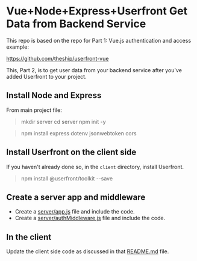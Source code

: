 # Vue+Node+Express+Userfront Get Data from Backend Service

This repo is based on the repo for Part 1: Vue.js authentication and access example:

https://github.com/theship/userfront-vue

This, Part 2, is to get user data from your backend service after you've added Userfront to your project.

## Install Node and Express

From main project file:

> mkdir server
> cd server
> npm init -y

> npm install express dotenv jsonwebtoken cors

## Install Userfront on the client side

If you haven't already done so, in the `client` directory, install Userfront.

> npm install @userfront/toolkit --save

## Create a server app and middleware

* Create a [server/app.js](server/app.js) file and include the code.
* Create a [server/authMiddleware.js](server/authMiddleware.js) file and include the code.

## In the client

Update the client side code as discussed in that [README.md](../client/README.md) file.
